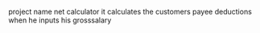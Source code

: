 project name net calculator
it calculates the customers payee deductions when he inputs his grosssalary